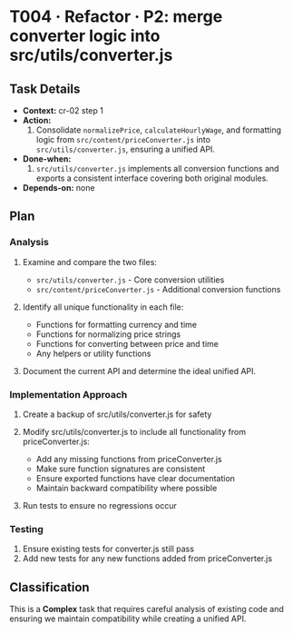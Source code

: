 # T004 · Refactor · P2: merge converter logic into src/utils/converter.js

## Task Details
- **Context:** cr-02 step 1
- **Action:**
    1. Consolidate `normalizePrice`, `calculateHourlyWage`, and formatting logic from `src/content/priceConverter.js` into `src/utils/converter.js`, ensuring a unified API.
- **Done-when:**
    1. `src/utils/converter.js` implements all conversion functions and exports a consistent interface covering both original modules.
- **Depends-on:** none

## Plan

### Analysis
1. Examine and compare the two files:
   - `src/utils/converter.js` - Core conversion utilities
   - `src/content/priceConverter.js` - Additional conversion functions

2. Identify all unique functionality in each file:
   - Functions for formatting currency and time
   - Functions for normalizing price strings
   - Functions for converting between price and time
   - Any helpers or utility functions

3. Document the current API and determine the ideal unified API.

### Implementation Approach
1. Create a backup of src/utils/converter.js for safety
2. Modify src/utils/converter.js to include all functionality from priceConverter.js:
   - Add any missing functions from priceConverter.js
   - Make sure function signatures are consistent
   - Ensure exported functions have clear documentation
   - Maintain backward compatibility where possible

3. Run tests to ensure no regressions occur

### Testing
1. Ensure existing tests for converter.js still pass
2. Add new tests for any new functions added from priceConverter.js

## Classification
This is a **Complex** task that requires careful analysis of existing code and ensuring we maintain compatibility while creating a unified API.